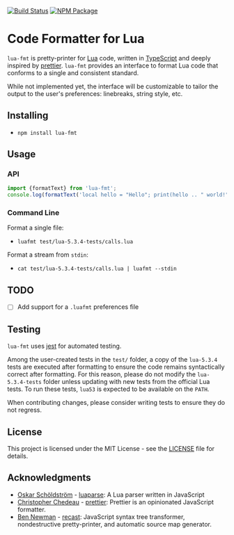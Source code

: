 [![Build Status](https://travis-ci.org/trixnz/lua-fmt.svg?branch=master)](https://travis-ci.org/trixnz/lua-fmt) [![NPM Package](https://img.shields.io/npm/v/lua-fmt.svg)](https://www.npmjs.com/package/lua-fmt)

# Code Formatter for Lua
`lua-fmt` is pretty-printer for [Lua](https://www.lua.org/) code, written in [TypeScript](https://www.typescriptlang.org/) and deeply inspired by [prettier](https://github.com/prettier/prettier). `lua-fmt` provides an interface to format Lua code that conforms to a single and consistent standard.

While not implemented yet, the interface will be customizable to tailor the output to the user's preferences: linebreaks, string style, etc.

## Installing
* `npm install lua-fmt`

## Usage
### API
```TypeScript
import {formatText} from 'lua-fmt';
console.log(formatText('local hello = "Hello"; print(hello .. " world!")'))
```

### Command Line
Format a single file:
* `luafmt test/lua-5.3.4-tests/calls.lua`

Format a stream from `stdin`:
* `cat test/lua-5.3.4-tests/calls.lua | luafmt --stdin`

## TODO
- [ ] Add support for a `.luafmt` preferences file

## Testing
`lua-fmt` uses [jest](https://facebook.github.io/jest/) for automated testing.

Among the user-created tests in the `test/` folder, a copy of the `lua-5.3.4` tests are executed after formatting to ensure the code remains syntactically correct after formatting. For this reason, please do not modify the `lua-5.3.4-tests` folder unless updating with new tests from the official Lua tests. To run these tests, `lua53` is expected to be available on the `PATH`.

When contributing changes, please consider writing tests to ensure they do not regress.

## License

This project is licensed under the MIT License - see the [LICENSE](LICENSE) file for details.

## Acknowledgments
* [Oskar Schöldström](https://github.com/oxyc) - [luaparse](https://github.com/oxyc/luaparse): A Lua parser written in JavaScript
* [Christopher Chedeau](https://github.com/vjeux) - [prettier](https://github.com/prettier/prettier): Prettier is an opinionated JavaScript formatter.
* [Ben Newman](https://github.com/benjamn) - [recast](https://github.com/benjamn/recast): JavaScript syntax tree transformer, nondestructive pretty-printer, and automatic source map generator.
